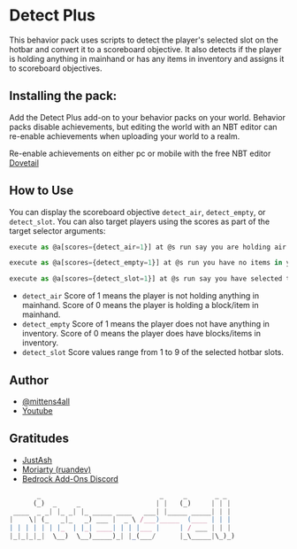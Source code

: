 # Detect Plus

This behavior pack uses scripts to detect the player's selected slot on the hotbar and convert it to a scoreboard objective.
It also detects if the player is holding anything in mainhand or has any items in inventory and assigns it to scoreboard objectives.

## Installing the pack:

Add the Detect Plus add-on to your behavior packs on your world. Behavior packs disable achievements, but editing the world with an NBT editor can re-enable achievements when uploading your world to a realm.

Re-enable achievements on either pc or mobile with the free NBT editor [Dovetail](https://github.com/Offroaders123/Dovetail)

## How to Use

You can display the scoreboard objective `detect_air`, `detect_empty`, or `detect_slot`. 
You can also target players using the scores as part of the target selector arguments:
```js
execute as @a[scores={detect_air=1}] at @s run say you are holding air!

execute as @a[scores={detect_empty=1}] at @s run you have no items in your inventory!

execute as @a[scores={detect_slot=1}] at @s run say you have selected the first hotbar slot!
```
- `detect_air`
Score of 1 means the player is not holding anything in mainhand.
Score of 0 means the player is holding a block/item in mainhand.
- `detect_empty`
Score of 1 means the player does not have anything in inventory.
Score of 0 means the player does have blocks/items in inventory.
- `detect_slot`
Score values range from 1 to 9 of the selected hotbar slots.

## Author

- [@mittens4all](https://www.github.com/mittens4all)
- [Youtube](https://www.youtube.com/@mittens4all)

## Gratitudes

- [JustAsh](https://github.com/Justash01)
- [Moriarty (ruandev)](https://www.youtube.com/@rmmrty)
- [Bedrock Add-Ons Discord](https://discord.gg/46JUdQb)

```js
       _                              _     _       _ _  
      (_)  _     _                   | |   (_)     | | | 
 ____  _ _| |_ _| |_ _____ ____   ___| |_____ _____| | | 
|    \| (_   _|_   _) ___ |  _ \ /___)_____  (____ | | | 
| | | | | | |_  | |_| ____| | | |___ |     | / ___ | | | 
|_|_|_|_|  \__)  \__)_____)_| |_(___/      |_\_____|\_)_)
                                                         
```